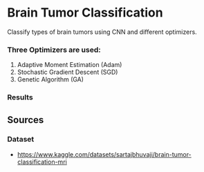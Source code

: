 # Brain Tumor Classification
Classify types of brain tumors using CNN and different optimizers. 
### Three Optimizers are used:
1. Adaptive Moment Estimation (Adam)
2. Stochastic Gradient Descent (SGD)
3. Genetic Algorithm (GA)
### Results

## Sources
### Dataset
- https://www.kaggle.com/datasets/sartajbhuvaji/brain-tumor-classification-mri
